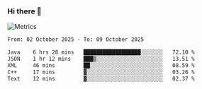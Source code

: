 ### Hi there 👋

![Metrics](https://github.com/radoapx/radoapx/blob/main/github-metrics.svg)

<!--START_SECTION:waka-->

```txt
From: 02 October 2025 - To: 09 October 2025

Java    6 hrs 28 mins   ██████████████████░░░░░░░   72.10 %
JSON    1 hr 12 mins    ███▒░░░░░░░░░░░░░░░░░░░░░   13.51 %
XML     46 mins         ██░░░░░░░░░░░░░░░░░░░░░░░   08.59 %
C++     17 mins         ▓░░░░░░░░░░░░░░░░░░░░░░░░   03.26 %
Text    12 mins         ▓░░░░░░░░░░░░░░░░░░░░░░░░   02.37 %
```

<!--END_SECTION:waka-->

<!--
**radoapx/radoapx** is a ✨ _special_ ✨ repository because its `README.md` (this file) appears on your GitHub profile.

Here are some ideas to get you started:

- 🔭 I’m currently working on ...
- 🌱 I’m currently learning ...
- 👯 I’m looking to collaborate on ...
- 🤔 I’m looking for help with ...
- 💬 Ask me about ...
- 📫 How to reach me: ...
- 😄 Pronouns: ...
- ⚡ Fun fact: ...
-->
